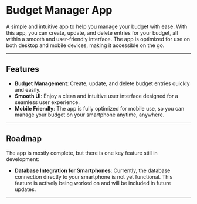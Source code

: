 # Budget Manager App

A simple and intuitive app to help you manage your budget with ease. With this app, you can create, update, and delete entries for your budget, all within a smooth and user-friendly interface. The app is optimized for use on both desktop and mobile devices, making it accessible on the go.

---

## Features

- **Budget Management**: Create, update, and delete budget entries quickly and easily.
- **Smooth UI**: Enjoy a clean and intuitive user interface designed for a seamless user experience.
- **Mobile Friendly**: The app is fully optimized for mobile use, so you can manage your budget on your smartphone anytime, anywhere.

---

## Roadmap

The app is mostly complete, but there is one key feature still in development:

- **Database Integration for Smartphones**: Currently, the database connection directly to your smartphone is not yet functional. This feature is actively being worked on and will be included in future updates.

---
